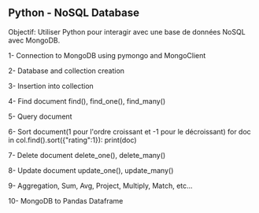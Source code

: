 
Python - NoSQL Database
---

Objectif: Utiliser Python pour interagir avec une base de données NoSQL avec MongoDB.


1- Connection to MongoDB using pymongo and MongoClient


2- Database and collection creation

3- Insertion into collection

4- Find document
find(), find_one(), find_many()

5- Query document

6- Sort document(1 pour l'ordre croissant et -1 pour le décroissant)
for doc in col.find().sort({"rating":1}):
    print(doc)

7- Delete document
delete_one(), delete_many()

8- Update document
update_one(), update_many()

9- Aggregation, Sum, Avg, Project, Multiply, Match, etc...

10- MongoDB to Pandas Dataframe


